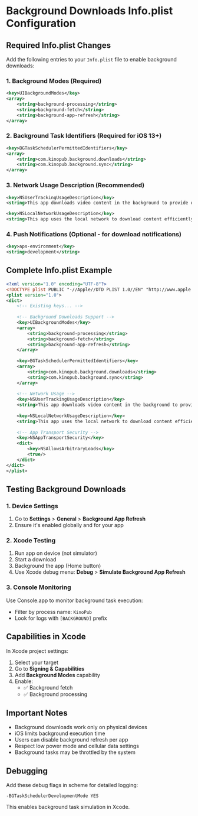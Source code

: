 # Background Downloads Info.plist Configuration

## Required Info.plist Changes

Add the following entries to your `Info.plist` file to enable background downloads:

### 1. Background Modes (Required)

```xml
<key>UIBackgroundModes</key>
<array>
    <string>background-processing</string>
    <string>background-fetch</string>
    <string>background-app-refresh</string>
</array>
```

### 2. Background Task Identifiers (Required for iOS 13+)

```xml
<key>BGTaskSchedulerPermittedIdentifiers</key>
<array>
    <string>com.kinopub.background.downloads</string>
    <string>com.kinopub.background.sync</string>
</array>
```

### 3. Network Usage Description (Recommended)

```xml
<key>NSUserTrackingUsageDescription</key>
<string>This app downloads video content in the background to provide offline viewing capabilities.</string>

<key>NSLocalNetworkUsageDescription</key>
<string>This app uses the local network to download content efficiently.</string>
```

### 4. Push Notifications (Optional - for download notifications)

```xml
<key>aps-environment</key>
<string>development</string>
```

## Complete Info.plist Example

```xml
<?xml version="1.0" encoding="UTF-8"?>
<!DOCTYPE plist PUBLIC "-//Apple//DTD PLIST 1.0//EN" "http://www.apple.com/DTDs/PropertyList-1.0.dtd">
<plist version="1.0">
<dict>
    <!-- Existing keys... -->
    
    <!-- Background Downloads Support -->
    <key>UIBackgroundModes</key>
    <array>
        <string>background-processing</string>
        <string>background-fetch</string>
        <string>background-app-refresh</string>
    </array>
    
    <key>BGTaskSchedulerPermittedIdentifiers</key>
    <array>
        <string>com.kinopub.background.downloads</string>
        <string>com.kinopub.background.sync</string>
    </array>
    
    <!-- Network Usage -->
    <key>NSUserTrackingUsageDescription</key>
    <string>This app downloads video content in the background to provide offline viewing capabilities.</string>
    
    <key>NSLocalNetworkUsageDescription</key>
    <string>This app uses the local network to download content efficiently.</string>
    
    <!-- App Transport Security -->
    <key>NSAppTransportSecurity</key>
    <dict>
        <key>NSAllowsArbitraryLoads</key>
        <true/>
    </dict>
</dict>
</plist>
```

## Testing Background Downloads

### 1. Device Settings
1. Go to **Settings** > **General** > **Background App Refresh**
2. Ensure it's enabled globally and for your app

### 2. Xcode Testing
1. Run app on device (not simulator)
2. Start a download
3. Background the app (Home button)
4. Use Xcode debug menu: **Debug** > **Simulate Background App Refresh**

### 3. Console Monitoring
Use Console.app to monitor background task execution:
- Filter by process name: `KinoPub`
- Look for logs with `[BACKGROUND]` prefix

## Capabilities in Xcode

In Xcode project settings:

1. Select your target
2. Go to **Signing & Capabilities**
3. Add **Background Modes** capability
4. Enable:
   - ✅ Background fetch
   - ✅ Background processing

## Important Notes

- Background downloads work only on physical devices
- iOS limits background execution time
- Users can disable background refresh per app
- Respect low power mode and cellular data settings
- Background tasks may be throttled by the system

## Debugging

Add these debug flags in scheme for detailed logging:

```
-BGTaskSchedulerDevelopmentMode YES
```

This enables background task simulation in Xcode. 